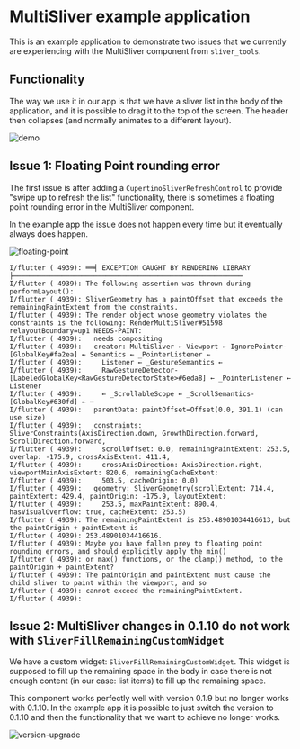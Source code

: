 # MultiSliver example application

This is an example application to demonstrate two issues that we currently are experiencing with the MultiSliver component from `sliver_tools`.

## Functionality

The way we use it in our app is that we have a sliver list in the body of the application, and it is possible to drag it to the top of the screen. The header then collapses (and normally animates to a different layout).

![demo](readme/multi-sliver-example-app-usage?raw=true "demo")

## Issue 1: Floating Point rounding error

The first issue is after adding a `CupertinoSliverRefreshControl` to provide "swipe up to refresh the list" functionality, there is sometimes a floating point rounding error in the MultiSliver component.

In the example app the issue does not happen every time but it eventually always does happen.

![floating-point](readme/multi-sliver-floating-point-rounding-error?raw=true "floating-point")

```
I/flutter ( 4939): ══╡ EXCEPTION CAUGHT BY RENDERING LIBRARY ╞═════════════════════════════════════════════════════════
I/flutter ( 4939): The following assertion was thrown during performLayout():
I/flutter ( 4939): SliverGeometry has a paintOffset that exceeds the remainingPaintExtent from the constraints.
I/flutter ( 4939): The render object whose geometry violates the constraints is the following: RenderMultiSliver#51598 relayoutBoundary=up1 NEEDS-PAINT:
I/flutter ( 4939):   needs compositing
I/flutter ( 4939):   creator: MultiSliver ← Viewport ← IgnorePointer-[GlobalKey#fa2ea] ← Semantics ← _PointerListener ←
I/flutter ( 4939):     Listener ← _GestureSemantics ←
I/flutter ( 4939):     RawGestureDetector-[LabeledGlobalKey<RawGestureDetectorState>#6eda8] ← _PointerListener ← Listener
I/flutter ( 4939):     ← _ScrollableScope ← _ScrollSemantics-[GlobalKey#630fd] ← ⋯
I/flutter ( 4939):   parentData: paintOffset=Offset(0.0, 391.1) (can use size)
I/flutter ( 4939):   constraints: SliverConstraints(AxisDirection.down, GrowthDirection.forward, ScrollDirection.forward,
I/flutter ( 4939):     scrollOffset: 0.0, remainingPaintExtent: 253.5, overlap: -175.9, crossAxisExtent: 411.4,
I/flutter ( 4939):     crossAxisDirection: AxisDirection.right, viewportMainAxisExtent: 820.6, remainingCacheExtent:
I/flutter ( 4939):     503.5, cacheOrigin: 0.0)
I/flutter ( 4939):   geometry: SliverGeometry(scrollExtent: 714.4, paintExtent: 429.4, paintOrigin: -175.9, layoutExtent:
I/flutter ( 4939):     253.5, maxPaintExtent: 890.4, hasVisualOverflow: true, cacheExtent: 253.5)
I/flutter ( 4939): The remainingPaintExtent is 253.48901034416613, but the paintOrigin + paintExtent is
I/flutter ( 4939): 253.48901034416616.
I/flutter ( 4939): Maybe you have fallen prey to floating point rounding errors, and should explicitly apply the min()
I/flutter ( 4939): or max() functions, or the clamp() method, to the paintOrigin + paintExtent?
I/flutter ( 4939): The paintOrigin and paintExtent must cause the child sliver to paint within the viewport, and so
I/flutter ( 4939): cannot exceed the remainingPaintExtent.
I/flutter ( 4939):
```

## Issue 2: MultiSliver changes in 0.1.10 do not work with `SliverFillRemainingCustomWidget`

We have a custom widget: `SliverFillRemainingCustomWidget`. This widget is supposed to fill up the remaining space in the body in case there is not enough content (in our case: list items) to fill up the remaining space.

This component works perfectly well with version 0.1.9 but no longer works with 0.1.10. In the example app it is possible to just switch the version to 0.1.10 and then the functionality that we want to achieve no longer works.

![version-upgrade](readme/multi-sliver-version-upgrade-issue?raw=true "version-upgrade")
